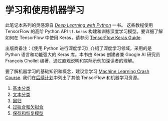 # 学习和使用机器学习

此笔记本系列的灵感源自
*[Deep Learning with Python](https://books.google.com/books?id=Yo3CAQAACAAJ)* 一书。
这些教程使用 TensorFlow 的高阶 Python API `tf.keras` 构建和训练深度学习模型。要详细了解如何在 TensorFlow 中使用 Keras，请参阅 [TensorFlow Keras Guide](../../guide/keras).

出版商备注：《使用 Python 进行深度学习》介绍了深度学习领域，采用的是 Python 语言和功能强大的 Keras 库。本书由 Keras 创建者兼 Google AI 研究员 François Chollet 编著，通过直观说明和实际示例加深读者的理解。

要了解机器学习的基础知识和概念，建议您学习
[Machine Learning Crash Course](https://developers.google.com/machine-learning/crash-course/).
我们在[后续计划](../next_steps)中列出了其他 TensorFlow 和机器学习资源。

1. [基本分类](./basic_classification)
2. [文本分类](./basic_text_classification)
3. [回归](./basic_regression)
4. [过拟合和欠拟合](./overfit_and_underfit)
5. [保存和恢复模型](./save_and_restore_models)
